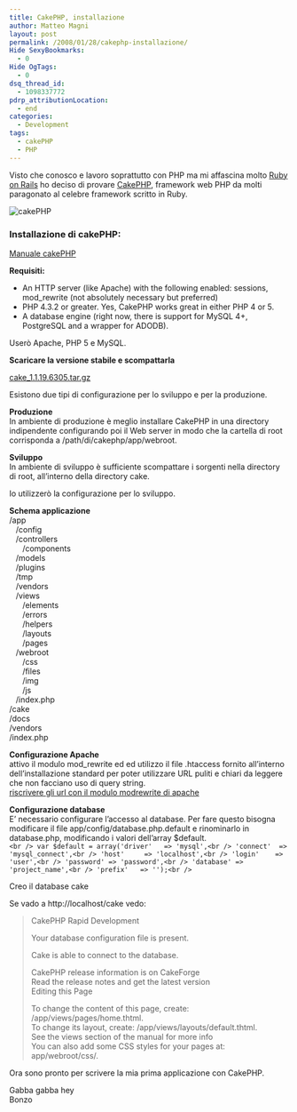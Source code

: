 ```yaml
---
title: CakePHP, installazione
author: Matteo Magni
layout: post
permalink: /2008/01/28/cakephp-installazione/
Hide SexyBookmarks:
  - 0
Hide OgTags:
  - 0
dsq_thread_id:
  - 1098337772
pdrp_attributionLocation:
  - end
categories:
  - Development
tags:
  - cakePHP
  - PHP
---
```

Visto che conosco e lavoro soprattutto con PHP ma mi affascina molto <a href="http://www.rubyonrails.org/" class="Tips3" title="Framework ruby">Ruby on Rails</a> ho deciso di provare <a href="http://cakephp.org" class="Tips3" title="framework PHP">CakePHP</a>, framework web PHP da molti paragonato al celebre framework scritto in Ruby.

![cakePHP][1]

### Installazione di cakePHP:

<a href="http://manual.cakephp.org/chapter/installing" class="Tips3" title="Manuale cakePHP">Manuale cakePHP</a>

**Requisiti:**

*   An HTTP server (like Apache) with the following enabled: sessions, mod_rewrite (not absolutely necessary but preferred)
*   PHP 4.3.2 or greater. Yes, CakePHP works great in either PHP 4 or 5.
*   A database engine (right now, there is support for MySQL 4+, PostgreSQL and a wrapper for ADODB).

Userò Apache, PHP 5 e MySQL.

**Scaricare la versione stabile e scompattarla**

<a href="http://cakeforge.org/frs/?group_id=23&#038;release_id=371" class="Tips3" title="cakePHP stable release">cake_1.1.19.6305.tar.gz</a>

Esistono due tipi di configurazione per lo sviluppo e per la produzione.

**Produzione**  
In ambiente di produzione è meglio installare CakePHP in una directory indipendente configurando poi il Web server in modo che la cartella di root corrisponda a /path/di/cakephp/app/webroot.

**Sviluppo**  
In ambiente di sviluppo è sufficiente scompattare i sorgenti nella directory di root, all&#8217;interno della directory cake.

Io utilizzerò la configurazione per lo sviluppo.

**Schema applicazione**  
/app  
&nbsp;&nbsp;&nbsp;/config  
&nbsp;&nbsp;&nbsp;/controllers  
&nbsp;&nbsp;&nbsp;&nbsp;&nbsp;&nbsp;/components  
&nbsp;&nbsp;&nbsp;/models  
&nbsp;&nbsp;&nbsp;/plugins  
&nbsp;&nbsp;&nbsp;/tmp  
&nbsp;&nbsp;&nbsp;/vendors  
&nbsp;&nbsp;&nbsp;/views  
&nbsp;&nbsp;&nbsp;&nbsp;&nbsp;&nbsp;/elements  
&nbsp;&nbsp;&nbsp;&nbsp;&nbsp;&nbsp;/errors  
&nbsp;&nbsp;&nbsp;&nbsp;&nbsp;&nbsp;/helpers  
&nbsp;&nbsp;&nbsp;&nbsp;&nbsp;&nbsp;/layouts  
&nbsp;&nbsp;&nbsp;&nbsp;&nbsp;&nbsp;/pages  
&nbsp;&nbsp;&nbsp;/webroot  
&nbsp;&nbsp;&nbsp;&nbsp;&nbsp;&nbsp;/css  
&nbsp;&nbsp;&nbsp;&nbsp;&nbsp;&nbsp;/files  
&nbsp;&nbsp;&nbsp;&nbsp;&nbsp;&nbsp;/img  
&nbsp;&nbsp;&nbsp;&nbsp;&nbsp;&nbsp;/js  
&nbsp;&nbsp;&nbsp;/index.php  
/cake  
/docs  
/vendors  
/index.php

**Configurazione Apache**  
attivo il modulo mod_rewrite ed ed utilizzo il file .htaccess fornito all&#8217;interno dell&#8217;installazione standard per poter utilizzare URL puliti e chiari da leggere che non facciano uso di query string.  
<a href="http://server.html.it/articoli/leggi/2033/riscrivere-gli-url-con-il-modulo-modrewrite-di-apa/" class="Tips3" title="configurare mod_rewrite">riscrivere gli url con il modulo modrewrite di apache</a>

**Configurazione database**  
E&#8217; necessario configurare l&#8217;accesso al database. Per fare questo bisogna modificare il file app/config/database.php.default e rinominarlo in database.php, modificando i valori dell&#8217;array $default.  
`<br />
var $default = array('driver'   => 'mysql',<br />
                     'connect'  => 'mysql_connect',<br />
                     'host'     => 'localhost',<br />
                     'login'    => 'user',<br />
                     'password' => 'password',<br />
                     'database' => 'project_name',<br />
                     'prefix'   => '');<br />
`

Creo il database cake

Se vado a http://localhost/cake vedo:

> CakePHP Rapid Development
> 
> Your database configuration file is present.
> 
> Cake is able to connect to the database.
> 
> CakePHP release information is on CakeForge  
> Read the release notes and get the latest version  
> Editing this Page
> 
> To change the content of this page, create: /app/views/pages/home.thtml.  
> To change its layout, create: /app/views/layouts/default.thtml.  
> See the views section of the manual for more info  
> You can also add some CSS styles for your pages at: app/webroot/css/. 

Ora sono pronto per scrivere la mia prima applicazione con CakePHP.

Gabba gabba hey  
Bonzo

<div class='kindleWidget kindleLight' >
  
</div>



 [1]: http://magni.me/wp-content/uploads/2008/01/cake-logo.png